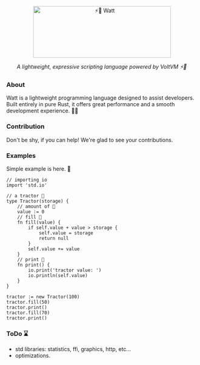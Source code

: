 ﻿<!--suppress HtmlDeprecatedAttribute -->
<p align="center">
  <img width="363" height="136" alt="⚡🍹 Watt" src="https://github.com/user-attachments/assets/eb7c78b0-3605-4531-b3a4-d8e8bb164571" />
  <p align="center"><i>A lightweight, expressive scripting language powered by VoltVM ⚡🍹</i>
</p>

### About
Watt is a lightweight programming language designed to assist developers. 
Built entirely in pure Rust, it offers great performance and a smooth development experience. 🌾💖

### Contribution
Don't be shy, if you can help! We're glad to see your contributions. 

### Examples
Simple example is here. 🍹

```gleam 
// importing io
import 'std.io'

// a tractor 🚜
type Tractor(storage) {
    // amount of 🌾
    value := 0
    // fill 🌿
    fn fill(value) {
        if self.value + value > storage {
            self.value = storage
            return null
        }
        self.value += value
    }
    // print 📜
    fn print() {
        io.print('tractor value: ')
        io.println(self.value)
    }
}

tractor := new Tractor(100)
tractor.fill(50)
tractor.print()
tractor.fill(70)
tractor.print()
```


### ToDo ⌛
- std libraries: statistics, ffi, graphics, http, etc...
- optimizations.
